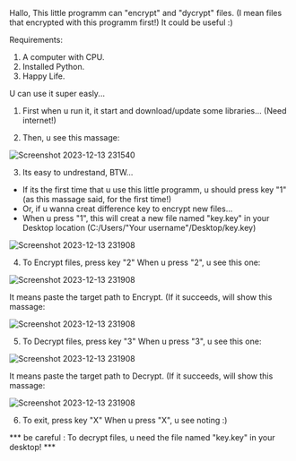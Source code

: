 Hallo,
This little programm can "encrypt" and "dycrypt" files. (I mean files that encrypted with this programm first!)
It could be useful :)


Requirements:

1) A computer with CPU.
2) Installed Python.
3) Happy Life.




U can use it super easly...

1)  First when u run it, it start and download/update some libraries... (Need internet!)

2)  Then, u see this massage:

![Screenshot 2023-12-13 231540](https://github.com/FirstGoodHuman/Encryptor-Decryptor/assets/153766571/3536242f-cb8c-4f81-9a8d-f5e956eaaee9)


3)  Its easy to undrestand, BTW...

* If its the first time that u use this little programm, u should press key "1" (as this massage said, for the first time!)
* Or, if u wanna creat difference key to encrypt new files...
* When u press "1", this will creat a new file named "key.key" in your Desktop location (C:/Users/"Your username"/Desktop/key.key)

![Screenshot 2023-12-13 231908](https://github.com/FirstGoodHuman/Encryptor-Decryptor/assets/153766571/420943da-f5c1-429e-8bbf-d694b89d34c3)

4)  To Encrypt files, press key "2"
When u press "2", u see this one:

![Screenshot 2023-12-13 231908](https://github.com/FirstGoodHuman/Encryptor-Decryptor/assets/153766571/c756f19b-8114-4816-8e81-001b54a955db)


It means paste the target path to Encrypt.
(If it succeeds, will show this massage:

![Screenshot 2023-12-13 231908](https://github.com/FirstGoodHuman/Encryptor-Decryptor/assets/153766571/b61ee2bc-84d9-4d18-943c-301fa6573078)


5)  To Decrypt files, press key "3"
When u press "3", u see this one:

![Screenshot 2023-12-13 231908](https://github.com/FirstGoodHuman/Encryptor-Decryptor/assets/153766571/c0753866-c62e-48c3-80af-9928d57d906c)


It means paste the target path to Decrypt.
(If it succeeds, will show this massage:

![Screenshot 2023-12-13 231908](https://github.com/FirstGoodHuman/Encryptor-Decryptor/assets/153766571/26e11baa-2caa-41af-af33-57846b64649d)


6)  To exit, press key "X"
When u press "X", u see noting :)


*** be careful : To decrypt files, u need the file named "key.key" in your desktop! ***
